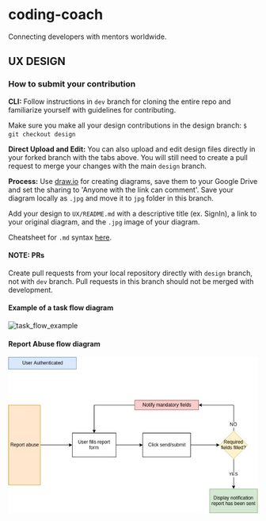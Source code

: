 # coding-coach

Connecting developers with mentors worldwide.

## UX DESIGN

### How to submit your contribution

**CLI:**
Follow instructions in `dev` branch for cloning the entire repo and familiarize yourself with guidelines for contributing.

Make sure you make all your design contributions in the design branch:
`$ git checkout design`

**Direct Upload and Edit:**
You can also upload and edit design files directly in your forked branch with the tabs above. You will still need to create a pull request to merge your changes with the main `design` branch.

**Process:**
Use [draw.io](https://www.draw.io/) for creating diagrams, save them to your Google Drive and set the sharing to 'Anyone with the link can comment'. Save your diagram locally as `.jpg` and move it to `jpg` folder in this branch.

Add your design to `UX/README.md` with a descriptive title (ex. SignIn), a link to your original diagram, and the `.jpg` image of your diagram.

Cheatsheet for `.md` syntax [here](https://github.com/adam-p/markdown-here/wiki/Markdown-Cheatsheet).

#### NOTE: PRs

Create pull requests from your local repository directly with `design` branch, not with `dev` branch. Pull requests in this branch should not be merged with development.

#### Example of a task flow diagram

![task_flow_example](./UX/jpg/a-leading-game-app-ux-case-study-13-638.jpg)

#### Report Abuse flow diagram

![ReportAbuse](./UX/jpg/reportAbuse.jpg)

